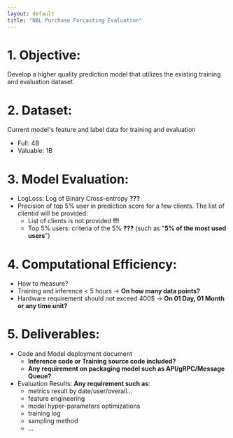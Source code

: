 ```yaml
---
layout: default
title: "NAL Purchase Forcasting Evaluation"
---
```


# 1. Objective:
Develop a higher quality prediction model that utilizes the existing training and evaluation dataset.

# 2. Dataset:
Current model's feature and label data for training and evaluation
- Full: 4B
- Valuable: 1B

# 3. Model Evaluation:
- LogLoss: Log of Binary Cross-entropy **???**
- Precision of top 5% user in prediction score for a few clients. The list of clientid will be provided:
  - List of clients is not provided **!!!**
  - Top 5% users: criteria of the 5% **???** (such as "**5% of the most used users**")

# 4. Computational Efficiency:
- How to measure?
- Training and inference < 5 hours -> **On how many data points?**
- Hardware requirement should not exceed 400$ -> **On 01 Day, 01 Month or any time unit?**

# 5. Deliverables:
- Code and Model deployment document 
  - **Inference code or Training source code included?**
  - **Any requirement on packaging model such as API/gRPC/Message Queue?**
- Evaluation Results: **Any requirement such as**:
    - metrics result by date/user/overall...
    - feature engineering
    - model hyper-parameters optimizations
    - training log
    - sampling method
    - ...